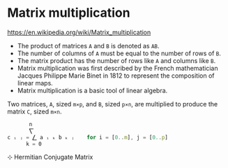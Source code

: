 # Matrix multiplication

https://en.wikipedia.org/wiki/Matrix_multiplication

* The product of matrices `A` and `B` is denoted as `AB`.
* The number of columns of `A` must be equal to the number of rows of `B`.
* The matrix product has the number of rows like `A` and columns like `B`.
* Matrix multiplication was first described by the French mathematician Jacques Philippe Marie Binet in 1812 to represent the composition of linear maps.
* Matrix multiplication is a basic tool of linear algebra.


Two matrices, `A`, sized `m⨯p`, and `B`, sized `p⨯n`, are multiplied to produce the matrix `C`, sized `m⨯n`.

```js
       n
       ⎲
c ᵢ ⱼ = ⎳ a ᵢ ₖ b ₖ ⱼ    for i = [0..m], j = [0..p]
      k = 0
```

⊹ Hermitian Conjugate Matrix
